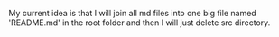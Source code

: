 My current idea is that I will join all md files into one big file named 'README.md' in the root folder and then I will just delete src directory.
